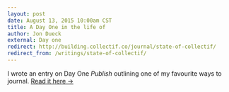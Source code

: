 ```yaml
---
layout: post
date: August 13, 2015 10:00am CST
title: A Day One in the life of
author: Jon Dueck
external: Day one
redirect: http://building.collectif.co/journal/state-of-collectif/
redirect_from: /writings/state-of-collectif/
---
```


I wrote an entry on Day One *Publish* outlining one of my favourite ways to journal. [Read it here &rarr;](http://dayone.me/1Tqz4W)
